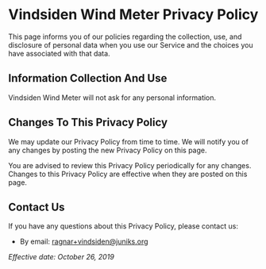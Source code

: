 # Vindsiden Wind Meter Privacy Policy

This page informs you of our policies regarding the collection, use, and disclosure of personal data when you use our Service and the choices you have associated with that data.

## Information Collection And Use

Vindsiden Wind Meter will not ask for any personal information.

## Changes To This Privacy Policy

We may update our Privacy Policy from time to time. We will notify you of any changes by posting the new Privacy Policy on this page.

You are advised to review this Privacy Policy periodically for any changes. Changes to this Privacy Policy are effective when they are posted on this page.

## Contact Us

If you have any questions about this Privacy Policy, please contact us:

* By email: ragnar+vindsiden@juniks.org

*Effective date: October 26, 2019*
